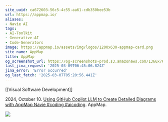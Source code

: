 ```yaml
---
site_uuid: ca672603-56c5-4c55-aa61-cdb350bee53b
url: https://appmap.io/
aliases:
- Navie AI
tags:
- AI-Toolkit
- Generative-AI
- Code-Generators
image: https://appmap.io/assets/img/logos/1200x630-appmap-card.png
site_name: AppMap
title: AppMap
og_screenshot_url: https://og-screenshots-prod.s3.amazonaws.com/1366x768/80/false/4dc37431cbe02ddd62f2134ce4c3246cf2db171dab9b47a87ff19bd8155b6454.jpeg
last_jina_request: '2025-03-09T06:45:06.824Z'
jina_error: 'Error occurred'
og_last_fetch: '2025-03-07T05:20:56.441Z'
---
```

[[Visual Software Development]]

2024, October 10. [Using GitHub Copilot LLM to Create Detailed Diagrams with AppMap Navie #coding #aicoding](https://youtube.com/shorts/jztXLSb2pl8?si=RNvZ-QPCrWKJXLT4). AppMap.

![](https://i.imgur.com/MnpDA3R.png)
